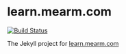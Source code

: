 # learn.mearm.com

[![Build Status](https://travis-ci.org/MeArm/learn.mearm.com.svg)](https://travis-ci.org/MeArm/learn.mearm.com)

The Jekyll project for [learn.mearm.com](http://learn.mearm.com)
